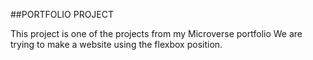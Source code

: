 ##PORTFOLIO PROJECT

This project is one of the projects from my Microverse portfolio
We are trying to make a website using the flexbox position.